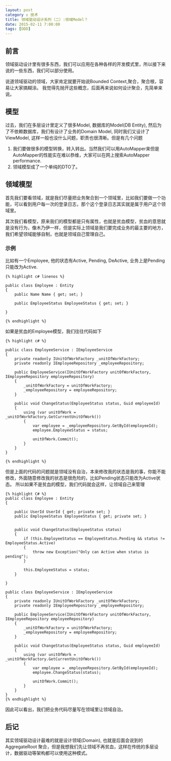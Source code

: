 ```yaml
---
layout: post
category : 技术
title: 领域驱动设计系列（二）:领域Model？
date: 2015-02-11 7:00:00
tags: [DDD]
---
```


## 前言
领域驱动设计里有很多东西，我们可以应用在各种各样的开发模式里，所以接下来说的一些东西，我们可以部分使用。

说道领域驱动的领域，大家肯定就要开始说Bounded Context,聚合，聚合根，容易让大家搞糊涂。 我觉得先抛开这些概念，后面再来说如何设计聚合，先简单来说。

## 模型

过去，我们在多层设计里定义了很多Model, 数据库的Model(DB Entity), 然后为了不依赖数据库，我们有设计了业务的Domain Model, 同时我们又设计了ViewModel, 这样一般也没什么问题，职责也很清晰。但是有几个问题

1. 我们要做很多的模型转换，转入转出。当然我们可以用AutoMapper来但是AutoMapper的性能实在难以恭维，大家可以在网上搜索AutoMapper performance.
2. 领域模型成了一个单纯的DTO了。

## 领域模型

首先我们要看领域，就是我们尽量把业务聚合到一个领域里，比如我们要做一个功能，可以看到用户每一次的登录日志，那个这个登录日志其实就是属于用户这个领域里。

其次我们看模型，原来我们的模型都是只有属性，也就是贫血模型，贫血的意思就是没有行为，像木乃伊一样，但是实际上领域是我们要完成业务的最主要的地方，我们希望领域能够自制，也就是领域自己管理自己。

### 示例

比如有一个Employee, 他的状态有Active, Pending, DeActive, 业务上是Pending只能改为Active. 

    {% highlight c# linenos %}
    
    public class Employee : Entity
    {
        public Name Name { get; set; }
       
        public EmployeeStatus EmployeeStatus { get; set; }

    }
    
    {% endhighlight %}
	
如果是贫血的Employee模型，我们往往代码如下


	{% highlight c# %}
	
	public class EmployeeService : IEmployeeService
    {
        private readonly IUnitOfWorkFactory _unitOfWorkFactory;
        private readonly IEmployeeRepository _employeeRepository;

        public EmployeeService(IUnitOfWorkFactory unitOfWorkFactory, IEmployeeRepository employeeRepository)
        {
            _unitOfWorkFactory = unitOfWorkFactory;
            _employeeRepository = employeeRepository;
        }

        public void ChangeStatus(EmployeeStatus status, Guid employeeId)
        {
            using (var unitOfWork = _unitOfWorkFactory.GetCurrentUnitOfWork())
            {
                var employee = _employeeRepository.GetById(employeeId);
                employee.EmployeeStatus = status;

                unitOfWork.Commit();
            }
        }
    }
    
	{% endhighlight %}


但是上面的代码的问题就是领域没有自治，本来修改我的状态是我的事，你能不能修改，外面随意修改我的状态是很危险的，比如Pending状态只能改为Active状态。 所以如果不是贫血的模型，我们代码就会这样，让领域自己来管理

	
	{% highlight C# %}
	public class Employee : Entity
    {
   
        public UserId UserId { get; private set; }
        public EmployeeStatus EmployeeStatus { get; private set; }


        public void ChangeStatus(EmployeeStatus status)
        {
            if (this.EmployeeStatus == EmployeeStatus.Pending && status != EmployeeStatus.Active)
            {
                throw new Exception("Only can Active when status is pending");
            }

            this.EmployeeStatus = status;
        }

    }

	public class EmployeeService : IEmployeeService
    {
        private readonly IUnitOfWorkFactory _unitOfWorkFactory;
        private readonly IEmployeeRepository _employeeRepository;

        public EmployeeService(IUnitOfWorkFactory unitOfWorkFactory, IEmployeeRepository employeeRepository)
        {
            _unitOfWorkFactory = unitOfWorkFactory;
            _employeeRepository = employeeRepository;
        }

        public void ChangeStatus(EmployeeStatus status, Guid employeeId)
        {
            using (var unitOfWork = _unitOfWorkFactory.GetCurrentUnitOfWork())
            {
                var employee = _employeeRepository.GetById(employeeId);
                employee.ChangeStatus(status);

                unitOfWork.Commit();
            }
        }
    }
    {% endhighlight %}
	

因此可以看出，我们把业务代码尽量写在领域里让领域自治。 

## 后记
其实领域驱动设计最难的就是设计领域(Domain), 也就是后面会说到的AggregateRoot 聚合，但是我想我们先让领域不再贫血，这样在传统的多层设计，数据驱动等架构都可以使用这种模式。

